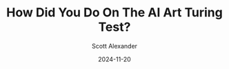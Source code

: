 ---
layout: podcast
title: "How Did You Do On The AI Art Turing Test?"
author: Scott Alexander
description: https://www.astralcodexten.com/p/how-did-you-do-on-the-ai-art-turing
date: 2024-11-20
length: 5080157
duration: 1270
guid: how-did-you-do-on-the-ai-art-turing
---